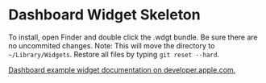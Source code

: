 # Dashboard Widget Skeleton


To install, open Finder and double click the .wdgt bundle. Be sure there are no uncommited changes.
Note: This will move the directory to `~/Library/Widgets`. Restore all files by typing `git reset --hard`.

[Dashboard example widget documentation on developer.apple.com.](https://developer.apple.com/library/safari/documentation/AppleApplications/Conceptual/Dashboard_ProgTopics/Articles/WidgetBasics.html#//apple_ref/doc/uid/TP40008117)
